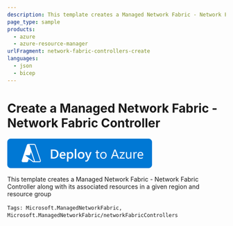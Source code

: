 ```yaml
---
description: This template creates a Managed Network Fabric - Network Fabric Controller along with its associated resources in a given region and resource group
page_type: sample
products:
  - azure
  - azure-resource-manager
urlFragment: network-fabric-controllers-create
languages:
  - json
  - bicep
---
```


# Create a Managed Network Fabric - Network Fabric Controller

[![Deploy To Azure](https://raw.githubusercontent.com/Azure/azure-quickstart-templates/master/1-CONTRIBUTION-GUIDE/images/deploytoazure.svg?sanitize=true)](https://portal.azure.com/#create/Microsoft.Template/uri/https%3A%2F%2Fraw.githubusercontent.com%2FAzure%2Fazure-quickstart-templates%2Fmaster%2Fquickstarts%2Fmicrosoft.managednetworkfabric%2Fnetwork-fabrics-controllers-create%2Fazuredeploy.json)

This template creates a Managed Network Fabric - Network Fabric Controller along with its associated resources in a given region and resource group

`Tags: Microsoft.ManagedNetworkFabric, Microsoft.ManagedNetworkFabric/networkFabricControllers`
